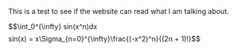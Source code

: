 This is a test to see if the website can read what I am talking about.

$$\int_0^\{\infty} sin(x^n)dx$$
$$sin(x) = x\Sigma_{n=0}^{\infty}\frac{(-x^2)^n}{(2n + 1)!}$$